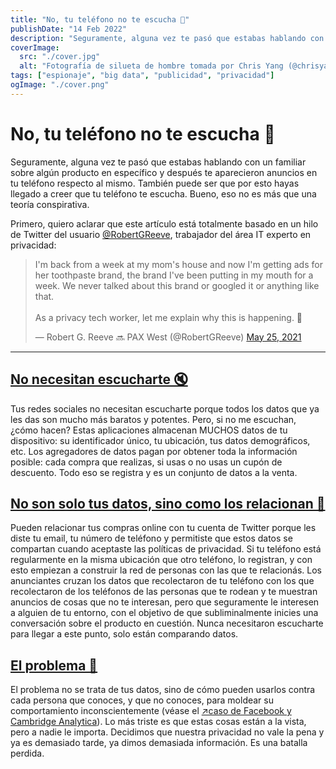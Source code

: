 ```yaml
---
title: "No, tu teléfono no te escucha 📱"
publishDate: "14 Feb 2022"
description: "Seguramente, alguna vez te pasó que estabas hablando con un familiar sobre algún producto en específico y después te aparecieron anuncios..."
coverImage:
  src: "./cover.jpg"
  alt: "Fotografía de silueta de hombre tomada por Chris Yang (@chrisyangchrisfilm)"
tags: ["espionaje", "big data", "publicidad", "privacidad"]
ogImage: "./cover.png"
---
```


# No, tu teléfono no te escucha 📱

Seguramente, alguna vez te pasó que estabas hablando con un familiar sobre algún producto en específico y después te aparecieron anuncios en tu teléfono respecto al mismo. También puede ser que por esto hayas llegado a creer que tu teléfono te escucha. Bueno, eso no es más que una teoría conspirativa.

Primero, quiero aclarar que este artículo está totalmente basado en un hilo de Twitter del usuario [@RobertGReeve](https://twitter.com/RobertGReeve), trabajador del área IT experto en privacidad:

<blockquote class="twitter-tweet"><p lang="en" dir="ltr">I&#39;m back from a week at my mom&#39;s house and now I&#39;m getting ads for her toothpaste brand, the brand I&#39;ve been putting in my mouth for a week. We never talked about this brand or googled it or anything like that.<br><br>As a privacy tech worker, let me explain why this is happening. 🧵</p>&mdash; Robert G. Reeve 🔜 PAX West (@RobertGReeve) <a href="https://twitter.com/RobertGReeve/status/1397032784703655938?ref_src=twsrc%5Etfw">May 25, 2021</a></blockquote><script async src="https://platform.twitter.com/widgets.js" charset="utf-8"></script>

---

## [No necesitan escucharte 🔇](http://#no-necesitan-escucharte)

Tus redes sociales no necesitan escucharte porque todos los datos que ya les das son mucho más baratos y potentes. Pero, si no me escuchan, ¿cómo hacen? Estas aplicaciones almacenan MUCHOS datos de tu dispositivo: su identificador único, tu ubicación, tus datos demográficos, etc. Los agregadores de datos pagan por obtener toda la información posible: cada compra que realizas, si usas o no usas un cupón de descuento. Todo eso se registra y es un conjunto de datos a la venta.

## [No son solo tus datos, sino como los relacionan 🔎](http://#no-son-solo-tus-datos-sino-como-los-relacionan)

Pueden relacionar tus compras online con tu cuenta de Twitter porque les diste tu email, tu número de teléfono y permitiste que estos datos se compartan cuando aceptaste las políticas de privacidad. Si tu teléfono está regularmente en la misma ubicación que otro teléfono, lo registran, y con esto empiezan a construir la red de personas con las que te relacionás. Los anunciantes cruzan los datos que recolectaron de tu teléfono con los que recolectaron de los teléfonos de las personas que te rodean y te muestran anuncios de cosas que no te interesan, pero que seguramente le interesen a alguien de tu entorno, con el objetivo de que subliminalmente inicies una conversación sobre el producto en cuestión. Nunca necesitaron escucharte para llegar a este punto, solo están comparando datos.

## [El problema 👥](http://#el-problema)

El problema no se trata de tus datos, sino de cómo pueden usarlos contra cada persona que conoces, y que no conoces, para moldear su comportamiento inconscientemente (véase el [↗caso de Facebook y Cambridge Analytica](https://es.wikipedia.org/wiki/Cambridge_Analytica#Esc%C3%A1ndalo_de_Facebook)). Lo más triste es que estas cosas están a la vista, pero a nadie le importa. Decidimos que nuestra privacidad no vale la pena y ya es demasiado tarde, ya dimos demasiada información. Es una batalla perdida.

